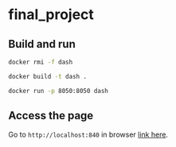 # final_project
## Build and run

```sh
docker rmi -f dash

docker build -t dash .

docker run -p 8050:8050 dash
```
## Access the page

Go to `http://localhost:840`  in browser [link here](http://localhost:8040).

